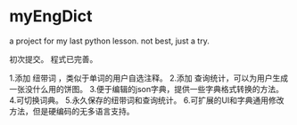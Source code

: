 # myEngDict
a project for my last python lesson. not best, just a try.

初次提交。
程式已完善。

1.添加 纽带词 ，类似于单词的用户自选注释。
2.添加 查询统计，可以为用户生成一张没什么用的饼图。
3.便于编辑的json字典，提供一些字典格式转换的方法。
4.可切换词典。
5.永久保存的纽带词和查询统计。
6.可扩展的UI和字典通用修改方法，但是硬编码的无多语言支持。

